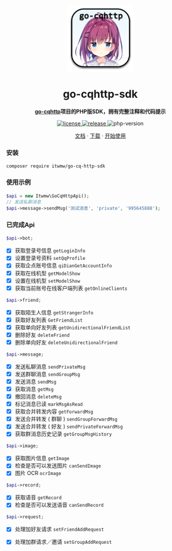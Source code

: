 <p align="center">
  <a href="https://ishkong.github.io/go-cqhttp-docs/">
    <img src="winres/icon.png" width="180" height="180" alt="go-cqhttp">
  </a>
</p>

<div align="center">

# go-cqhttp-sdk

**[go-cqhttp](https://github.com/Mrs4s/go-cqhttp)项目的PHP版SDK，拥有完整注释和代码提示**

</div>

<p align="center">
  <a href="https://raw.githubusercontent.com/MicroDreamTeam/go-cq-http-sdk/master/LICENSE">
    <img src="https://img.shields.io/github/license/MicroDreamTeam/go-cq-http-sdk" alt="license">
  </a>
  <a href="https://packagist.org/packages/itwmw/go-cq-http-sdk">
    <img src="https://img.shields.io/packagist/v/itwmw/go-cq-http-sdk" alt="release">
  </a>
    <img src="https://img.shields.io/packagist/dependency-v/itwmw/go-cq-http-sdk/php" alt="php-version">

</p>

<p align="center">
  <a href="https://docs.go-cqhttp.org/">文档</a>
  ·
  <a href="https://github.com/Mrs4s/go-cqhttp/releases">下载</a>
  ·
  <a href="https://docs.go-cqhttp.org/guide/quick_start.html">开始使用</a>
</p>

### 安装
```shell
composer require itwmw/go-cq-http-sdk
```
### 使用示例
```php
$api = new Itwmw\GoCqHttpApi();
// 发送私聊消息
$api->message->sendMsg('测试消息', 'private', '995645888');
```

### 已完成Api
```php
$api->bot;
```
-[x] 获取登录号信息 `getLoginInfo`
-[x] 设置登录号资料 `setQqProfile`
-[x] 获取企点账号信息 `qiDianGetAccountInfo`
-[x] 获取在线机型 `getModelShow`
-[x] 设置在线机型 `setModelShow`
-[x] 获取当前账号在线客户端列表 `getOnlineClients`
```php
$api->friend;
```
-[x] 获取陌生人信息 `getStrangerInfo`
-[x] 获取好友列表 `GetFriendList`
-[x] 获取单向好友列表 `getUnidirectionalFriendList`
-[x] 删除好友 `deleteFriend`
-[x] 删除单向好友 `deleteUnidirectionalFriend`
```php
$api->message;
```
-[x] 发送私聊消息 `sendPrivateMsg`
-[x] 发送群聊消息 `sendGroupMsg`
-[x] 发送消息 `sendMsg`
-[x] 获取消息 `getMsg`
-[x] 撤回消息 `deleteMsg`
-[x] 标记消息已读 `markMsgAsRead`
-[x] 获取合并转发内容 `getForwardMsg`
-[x] 发送合并转发 ( 群聊 ) `sendGroupForwardMsg`
-[x] 发送合并转发 ( 好友 ) `sendPrivateForwardMsg`
-[x] 获取群消息历史记录 `getGroupMsgHistory`
```php
$api->image;
```
-[x] 获取图片信息 `getImage`
-[x] 检查是否可以发送图片 `canSendImage`
-[x] 图片 OCR `ocrImage`
```php
$api->record;
```
-[x] 获取语音 `getRecord`
-[x] 检查是否可以发送语音 `canSendRecord`
```php
$api->request;
```
-[x] 处理加好友请求 `setFriendAddRequest`
-[x] 处理加群请求／邀请 `setGroupAddRequest`

